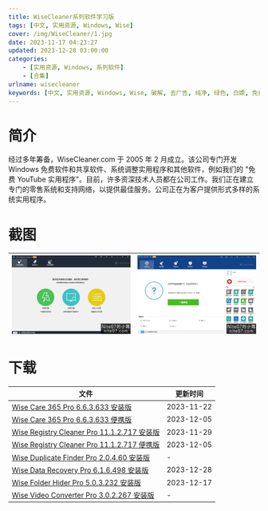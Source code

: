 ```yaml
---
title: WiseCleaner系列软件学习版
tags: [中文, 实用资源, Windows, Wise]
cover: /img/WiseCleaner/1.jpg
date: 2023-11-17 04:23:27
updated: 2023-12-28 03:00:00
categories:
    - [实用资源, Windows, 系列软件]
    - [合集]
urlname: wisecleaner
keywords: [中文, 实用资源, Windows, Wise, 破解, 去广告, 纯净, 绿色, 白嫖, 免费]
---
```


# 简介

经过多年筹备，WiseCleaner.com 于 2005 年 2 月成立。该公司专门开发 Windows 免费软件和共享软件、系统调整实用程序和其他软件，例如我们的 "免费 YouTube 实用程序"。目前，许多资深技术人员都在公司工作。我们正在建立专门的零售系统和支持网络，以提供最佳服务。公司正在为客户提供形式多样的系统实用程序。

# 截图

| ![](/img/WiseCleaner/2.jpg) | ![](/img/WiseCleaner/2.png) |
| --------------------------- | --------------------------- |

# 下载

| 文件                                                                                                                | 更新时间   |
| ------------------------------------------------------------------------------------------------------------------- | ---------- |
| [Wise Care 365 Pro 6.6.3.633 安装版](/download/index.html?f=Wise-Care-365-Pro-6.6.3.633.zip)                        | 2023-11-22 |
| [Wise Care 365 Pro 6.6.3.633 便携版](/download/index.html?f=Wise-Care-Pro-6.6.3.633-Portable.zip)                   | 2023-12-05 |
| [Wise Registry Cleaner Pro 11.1.2.717 安装版](/download/index.html?f=Wise-Registry-Cleaner-Pro-11.1.2.717.zip)      | 2023-11-29 |
| [Wise Registry Cleaner Pro 11.1.2.717 便携版](/download/index.html?f=Wise-Registry-Cleaner-11.1.2.717-Portable.zip) | 2023-12-05 |
| [Wise Duplicate Finder Pro 2.0.4.60 安装版](/download/index.html?f=Wise-Duplicate-Finder-Pro-2.0.4.60.zip)          | -          |
| [Wise Data Recovery Pro 6.1.6.498 安装版](/download/index.html?f=Wise-Data-Recovery-Pro-6.1.6.498.zip)              | 2023-12-28 |
| [Wise Folder Hider Pro 5.0.3.232 安装版](/download/index.html?f=Wise-Folder-Hider-Pro-5.0.3.233.zip)                | 2023-12-17 |
| [Wise Video Converter Pro 3.0.2.267 安装版](/download/index.html?f=Wise-Video-Converter-Pro-3.0.2.267.zip)          | -          |
